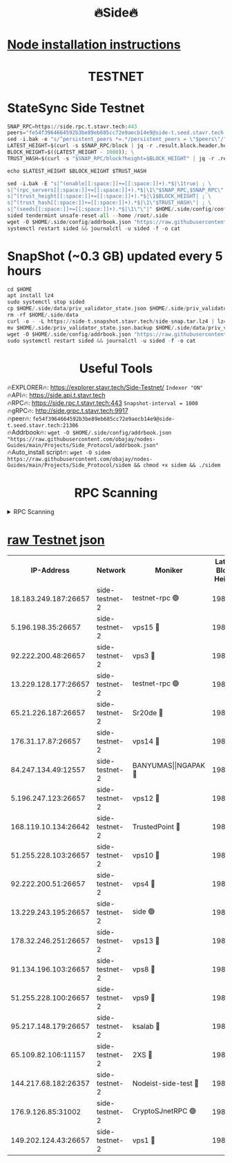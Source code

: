 <h1 align="center"> 🔥Side🔥</h1>

[Node installation instructions](https://github.com/obajay/nodes-Guides/tree/main/Projects/Side_Protocol)
=

<h1 align="center"> TESTNET</h1>

# StateSync Side Testnet
```python
SNAP_RPC=https://side.rpc.t.stavr.tech:443
peers="fe54f3964664592b3be89eb685cc72e9aecb14e9@side-t.seed.stavr.tech:21306"
sed -i.bak -e "s/^persistent_peers *=.*/persistent_peers = \"$peers\"/" $HOME/.side/config/config.toml
LATEST_HEIGHT=$(curl -s $SNAP_RPC/block | jq -r .result.block.header.height); \
BLOCK_HEIGHT=$((LATEST_HEIGHT - 1000)); \
TRUST_HASH=$(curl -s "$SNAP_RPC/block?height=$BLOCK_HEIGHT" | jq -r .result.block_id.hash)

echo $LATEST_HEIGHT $BLOCK_HEIGHT $TRUST_HASH

sed -i.bak -E "s|^(enable[[:space:]]+=[[:space:]]+).*$|\1true| ; \
s|^(rpc_servers[[:space:]]+=[[:space:]]+).*$|\1\"$SNAP_RPC,$SNAP_RPC\"| ; \
s|^(trust_height[[:space:]]+=[[:space:]]+).*$|\1$BLOCK_HEIGHT| ; \
s|^(trust_hash[[:space:]]+=[[:space:]]+).*$|\1\"$TRUST_HASH\"| ; \
s|^(seeds[[:space:]]+=[[:space:]]+).*$|\1\"\"|" $HOME/.side/config/config.toml
sided tendermint unsafe-reset-all --home /root/.side
wget -O $HOME/.side/config/addrbook.json "https://raw.githubusercontent.com/obajay/nodes-Guides/main/Projects/Side_Protocol/addrbook.json"
systemctl restart sided && journalctl -u sided -f -o cat
```
# SnapShot (~0.3 GB) updated every 5 hours
```python
cd $HOME
apt install lz4
sudo systemctl stop sided
cp $HOME/.side/data/priv_validator_state.json $HOME/.side/priv_validator_state.json.backup
rm -rf $HOME/.side/data
curl -o - -L https://side-t.snapshot.stavr.tech/side-snap.tar.lz4 | lz4 -c -d - | tar -x -C $HOME/.side --strip-components 2
mv $HOME/.side/priv_validator_state.json.backup $HOME/.side/data/priv_validator_state.json
wget -O $HOME/.side/config/addrbook.json "https://raw.githubusercontent.com/obajay/nodes-Guides/main/Projects/Side_Protocol/addrbook.json"
sudo systemctl restart sided && journalctl -u sided -f -o cat
```
 <h1 align="center"> Useful Tools</h1>
 
🔥EXPLORER🔥: https://explorer.stavr.tech/Side-Testnet/        `Indexer "ON"` \
🔥API🔥:      https://side.api.t.stavr.tech \
🔥RPC🔥:      https://side.rpc.t.stavr.tech:443              `Snapshot-interval = 1000` \
🔥gRPC🔥:     http://side.grpc.t.stavr.tech:9917 \
🔥peer🔥:     `fe54f3964664592b3be89eb685cc72e9aecb14e9@side-t.seed.stavr.tech:21306` \
🔥Addrbook🔥: ```wget -O $HOME/.side/config/addrbook.json "https://raw.githubusercontent.com/obajay/nodes-Guides/main/Projects/Side_Protocol/addrbook.json"``` \
🔥Auto_install script🔥:  `wget -O sidem https://raw.githubusercontent.com/obajay/nodes-Guides/main/Projects/Side_Protocol/sidem && chmod +x sidem && ./sidem`

<h1 align="center"> RPC Scanning</h1>

<details>
<summary>RPC Scanning</summary>

<h2 align="center"> We scan nodes in real time every 4 hours. And we provide the final result of RPC endpoints.
We cannot influence the operation of these nodes in any way. </h2>


```python
If Voting Power is higher than 0 --> then the Node is a validator of the network and may be subject to attack and be a potential threat to the chain.
```
```python
We marked such validators with a red symbol
```

</details>

[raw Testnet json](https://rpc-check.sidet.stavr.tech/sidet/rpc-sidet-result.json)
=


<table><tr><th>IP-Address</th><th>Network</th><th>Moniker</th><th>Latest Block Height</th><th>Earliest Block Height</th><th>Catching Up</th><th>Tx Index</th><th>Voting Power</th><th>Scan Time</th></tr><tr><td>18.183.249.187:26657</td><td>side-testnet-2</td><td>testnet-rpc 🟢</td><td>198526</td><td>1</td><td>False</td><td>on</td><td>0</td><td>2024-03-07T05:05:30.766755894UTC</td></tr><tr><td>5.196.198.35:26657</td><td>side-testnet-2</td><td>vps15 🔴</td><td>198526</td><td>1</td><td>False</td><td>on</td><td>107</td><td>2024-03-07T05:05:32.102707768UTC</td></tr><tr><td>92.222.200.48:26657</td><td>side-testnet-2</td><td>vps3 🔴</td><td>198526</td><td>1</td><td>False</td><td>on</td><td>90</td><td>2024-03-07T05:05:32.941603861UTC</td></tr><tr><td>13.229.128.177:26657</td><td>side-testnet-2</td><td>testnet-rpc 🟢</td><td>198526</td><td>1</td><td>False</td><td>on</td><td>0</td><td>2024-03-07T05:05:34.134399273UTC</td></tr><tr><td>65.21.226.187:26657</td><td>side-testnet-2</td><td>Sr20de 🔴</td><td>198526</td><td>1</td><td>False</td><td>on</td><td>13695</td><td>2024-03-07T05:05:34.450674429UTC</td></tr><tr><td>176.31.17.87:26657</td><td>side-testnet-2</td><td>vps14 🔴</td><td>198527</td><td>1</td><td>False</td><td>on</td><td>90</td><td>2024-03-07T05:05:35.305297654UTC</td></tr><tr><td>84.247.134.49:12557</td><td>side-testnet-2</td><td>BANYUMAS||NGAPAK 🔴</td><td>198527</td><td>1</td><td>False</td><td>off</td><td>333</td><td>2024-03-07T05:05:35.640499876UTC</td></tr><tr><td>5.196.247.123:26657</td><td>side-testnet-2</td><td>vps12 🔴</td><td>198527</td><td>1</td><td>False</td><td>on</td><td>90</td><td>2024-03-07T05:05:40.514169393UTC</td></tr><tr><td>168.119.10.134:26642</td><td>side-testnet-2</td><td>TrustedPoint 🔴</td><td>198528</td><td>1</td><td>False</td><td>off</td><td>20014922</td><td>2024-03-07T05:05:45.169841934UTC</td></tr><tr><td>51.255.228.103:26657</td><td>side-testnet-2</td><td>vps10 🔴</td><td>198528</td><td>1</td><td>False</td><td>on</td><td>90</td><td>2024-03-07T05:05:46.070373321UTC</td></tr><tr><td>92.222.200.51:26657</td><td>side-testnet-2</td><td>vps4 🔴</td><td>198100</td><td>1</td><td>False</td><td>on</td><td>90</td><td>2024-03-07T05:05:48.909976241UTC</td></tr><tr><td>13.229.243.195:26657</td><td>side-testnet-2</td><td>side 🟢</td><td>198529</td><td>1</td><td>False</td><td>on</td><td>0</td><td>2024-03-07T05:05:52.754295308UTC</td></tr><tr><td>178.32.246.251:26657</td><td>side-testnet-2</td><td>vps13 🔴</td><td>198530</td><td>1</td><td>False</td><td>on</td><td>90</td><td>2024-03-07T05:05:55.653012487UTC</td></tr><tr><td>91.134.196.103:26657</td><td>side-testnet-2</td><td>vps8 🔴</td><td>198531</td><td>1</td><td>False</td><td>on</td><td>90</td><td>2024-03-07T05:06:01.169284218UTC</td></tr><tr><td>51.255.228.100:26657</td><td>side-testnet-2</td><td>vps9 🔴</td><td>198531</td><td>1</td><td>False</td><td>on</td><td>90</td><td>2024-03-07T05:06:04.919227187UTC</td></tr><tr><td>95.217.148.179:26657</td><td>side-testnet-2</td><td>ksalab 🔴</td><td>198528</td><td>6001</td><td>False</td><td>off</td><td>17395</td><td>2024-03-07T05:05:42.907679636UTC</td></tr><tr><td>65.109.82.106:11157</td><td>side-testnet-2</td><td>2XS 🔴</td><td>198525</td><td>10001</td><td>False</td><td>off</td><td>107</td><td>2024-03-07T05:05:27.481535187UTC</td></tr><tr><td>144.217.68.182:26357</td><td>side-testnet-2</td><td>Nodeist-side-test 🔴</td><td>198529</td><td>123001</td><td>False</td><td>off</td><td>20015666</td><td>2024-03-07T05:05:51.525828320UTC</td></tr><tr><td>176.9.126.85:31002</td><td>side-testnet-2</td><td>CryptoSJnetRPC 🟢</td><td>198531</td><td>159785</td><td>False</td><td>on</td><td>0</td><td>2024-03-07T05:06:00.261482103UTC</td></tr><tr><td>149.202.124.43:26657</td><td>side-testnet-2</td><td>vps1 🔴</td><td>198531</td><td>161001</td><td>False</td><td>on</td><td>90</td><td>2024-03-07T05:06:02.075180914UTC</td></tr></table>